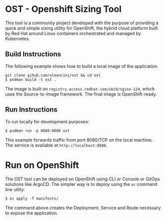# OST - Openshift Sizing Tool

This tool is a community  project developed with the purpose of providing a quick and simple sizing 
utility for OpenShift, the hybrid cloud platform built by Red Hat around Linux containers orchestrated and managed by Kubernetes.

## Build Instructions
The following example shows how to build a local image of the application.
```
git clone gihub.com/aleoncini/ost && cd ost
$ podman build -t ost .
```

The image is built on `registry.access.redhat.com/ubi9/nginx-124`, which uses the Source-to-Image framework. The final image is OpenShift-ready.

## Run Instructions
To run locally for development purposes:
```
$ podman run -p 8080:8080 ost
```
This example forwards traffic from port 8080/TCP on the local machine. The service is available at `http://localhost:8080`.

# Run on OpenShift
The OST tool can be deployed on OpenShift using CLI or Console or GitOps solutions like ArgoCD. The simpler
way is to deploy using the `oc` command line utlity:
```
$ oc apply -f manifests/
```

The command above creates the Deployment, Service and Route necessary to expose the application.